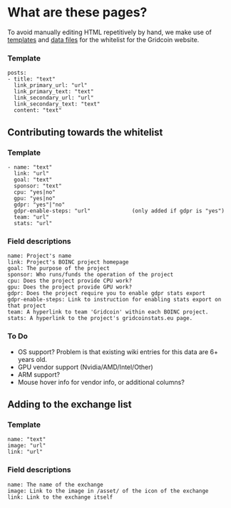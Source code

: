 # What are these pages?

To avoid manually editing HTML repetitively by hand, we make use of [templates](https://middlemanapp.com/basics/templating-language/) and [data files](https://middlemanapp.com/advanced/data-files/) for the whitelist for the Gridcoin website.

### Template

```
posts:
- title: "text"
  link_primary_url: "url"
  link_primary_text: "text"
  link_secondary_url: "url"
  link_secondary_text: "text"
  content: "text"
```
## Contributing towards the whitelist

### Template

```
- name: "text"
  link: "url"
  goal: "text"
  sponsor: "text"
  cpu: "yes|no"
  gpu: "yes|no"
  gdpr: "yes"|"no"
  gdpr-enable-steps: "url"             (only added if gdpr is "yes")
  team: "url"
  stats: "url"
```

### Field descriptions

```
name: Project's name
link: Project's BOINC project homepage
goal: The purpose of the project
sponsor: Who runs/funds the operation of the project
cpu: Does the project provide CPU work?
gpu: Does the project provide GPU work?
gdpr: Does the project require you to enable gdpr stats export
gdpr-enable-steps: Link to instruction for enabling stats export on that project
team: A hyperlink to team 'Gridcoin' within each BOINC project.
stats: A hyperlink to the project's gridcoinstats.eu page.  
```

### To Do
* OS support? Problem is that existing wiki entries for this data are 6+ years old.
* GPU vendor support (Nvidia/AMD/Intel/Other)
* ARM support?
* Mouse hover info for vendor info, or additional columns?


## Adding to the exchange list


### Template
```
name: "text"
image: "url"
link: "url"
```

### Field descriptions
```
name: The name of the exchange
image: Link to the image in /asset/ of the icon of the exchange 
link: Link to the exchange itself
```